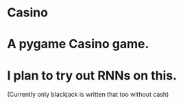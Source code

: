# Casino
# A pygame Casino game.
# I plan to try out RNNs on this.
(Currently only blackjack is written that too without cash)
